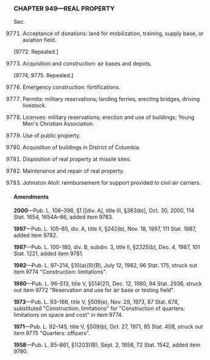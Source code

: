 ### **CHAPTER 949—REAL PROPERTY** ###

Sec.

9771. Acceptance of donations: land for mobilization, training, supply base, or aviation field.

[9772. Repealed.]

9773. Acquisition and construction: air bases and depots.

[9774, 9775. Repealed.]

9776. Emergency construction: fortifications.

9777. Permits: military reservations; landing ferries, erecting bridges, driving livestock.

9778. Licenses: military reservations; erection and use of buildings; Young Men's Christian Association.

9779. Use of public property.

9780. Acquisition of buildings in District of Columbia.

9781. Disposition of real property at missile sites.

9782. Maintenance and repair of real property.

9783. Johnston Atoll: reimbursement for support provided to civil air carriers.

#### Amendments ####

**2000**—Pub. L. 106–398, §1 [[div. A], title III, §383(b)], Oct. 30, 2000, 114 Stat. 1654, 1654A–86, added item 9783.

**1997**—Pub. L. 105–85, div. A, title II, §242(b), Nov. 18, 1997, 111 Stat. 1667, added item 9782.

**1987**—Pub. L. 100–180, div. B, subdiv. 3, title II, §2325(b), Dec. 4, 1987, 101 Stat. 1221, added item 9781.

**1982**—Pub. L. 97–214, §10(a)(9)(B), July 12, 1982, 96 Stat. 175, struck out item 9774 "Construction: limitations".

**1980**—Pub. L. 96–513, title V, §514(21), Dec. 12, 1980, 94 Stat. 2936, struck out item 9772 "Reservation and use for air base or testing field".

**1973**—Pub. L. 93–166, title V, §509(e), Nov. 29, 1973, 87 Stat. 678, substituted "Construction: limitations" for "Construction of quarters: limitations on space and cost" in item 9774.

**1971**—Pub. L. 92–145, title V, §509(b), Oct. 27, 1971, 85 Stat. 408, struck out item 9775 "Quarters: officers".

**1958**—Pub. L. 85–861, §1(203)(B), Sept. 2, 1958, 72 Stat. 1542, added item 9780.